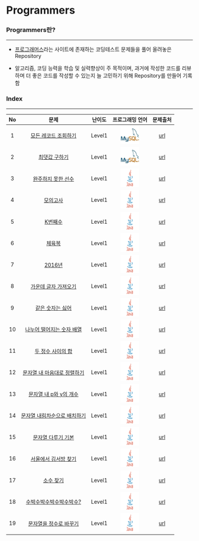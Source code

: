 # Programmers

### Programmers란?

---

- [프로그래머스](https://programmers.co.kr/ "Programmers")라는 사이트에 존재하는 코딩테스트 문제들을 풀어 올려놓은 Repository

- 알고리즘, 코딩 능력을 학습 및 실력향상이 주 목적이며, 과거에 작성한 코드를 리뷰하며 더 좋은 코드를 작성할 수 있는지 늘 고민하기 위해 Repository를 만들어 기록함



### Index
---

|  No  |                             문제                             | 난이도 |                       프로그래밍 언어                        |                           문제출처                           |
| :--: | :----------------------------------------------------------: | :----: | :----------------------------------------------------------: | :----------------------------------------------------------: |
|  1   | [모든 레코드 조회하기](./src/Level01/Level01_SQL01.sql "코드 보기") | Level1 | <img src=".\img\mysql.jpg" alt="mysql" width="50" height="50" /> | [url](https://programmers.co.kr/learn/courses/30/lessons/59034 "문제 보기") |
|  2   | [최댓값 구하기](./src/Level01/Level01_SQL02.sql "코드 보기") | Level1 | <img src=".\img\mysql.jpg" alt="mysql" width="50" height="50" /> | [url](https://programmers.co.kr/learn/courses/30/lessons/59415 "문제 보기") |
|  3   | [완주하지 못한 선수](./src/Level01/Level01_Solution01.java "코드 보기") | Level1 | <img src=".\img\Java.png" alt="Java" width="50" height="50" /> | [url](https://programmers.co.kr/learn/courses/30/lessons/42576 "문제 보기") |
|  4   | [모의고사](./src/Level01/Level01_Solution02.java "코드 보기") | Level1 | <img src=".\img\Java.png" alt="Java" width="50" height="50" /> | [url](https://programmers.co.kr/learn/courses/30/lessons/42840 "문제 보기") |
|  5   | [K번째수](./src/Level01/Level01_Solution03.java "코드 보기") | Level1 | <img src=".\img\Java.png" alt="Java" width="50" height="50" /> | [url](https://programmers.co.kr/learn/courses/30/lessons/42748 "문제 보기") |
|  6   | [체육복](./src/Level01/Level01_Solution04.java "코드 보기")  | Level1 | <img src=".\img\Java.png" alt="Java" width="50" height="50" /> | [url](https://programmers.co.kr/learn/courses/30/lessons/42862 "문제 보기") |
|  7   | [2016년](./src/Level01/Level01_Solution05.java "코드 보기")  | Level1 | <img src=".\img\Java.png" alt="Java" width="50" height="50" /> | [url](https://programmers.co.kr/learn/courses/30/lessons/12901 "문제 보기") |
|  8   | [가운데 글자 가져오기](./src/Level01/Level01_Solution06.java "코드 보기") | Level1 | <img src=".\img\Java.png" alt="Java" width="50" height="50" /> | [url](https://programmers.co.kr/learn/courses/30/lessons/12903 "문제 보기") |
|  9   | [같은 숫자는 싫어](./src/Level01/Level01_Solution07.java "코드 보기") | Level1 | <img src=".\img\Java.png" alt="Java" width="50" height="50" /> | [url](https://programmers.co.kr/learn/courses/30/lessons/12906?language=java "문제 보기") |
|  10  | [나누어 떨어지는 숫자 배열](./src/Level01/Level01_Solution08.java "코드 보기") | Level1 | <img src=".\img\Java.png" alt="Java" width="50" height="50" /> | [url](https://programmers.co.kr/learn/courses/30/lessons/12910 "문제 보기") |
|  11  | [두 정수 사이의 합](./src/Level01/Level01_Solution09.java "코드 보기") | Level1 | <img src=".\img\Java.png" alt="Java" width="50" height="50" /> | [url](https://programmers.co.kr/learn/courses/30/lessons/12912 "문제 보기") |
|  12  | [문자열 내 마음대로 정렬하기](./src/Level01/Level01_Solution10.java "코드 보기") | Level1 | <img src=".\img\Java.png" alt="Java" width="50" height="50" /> | [url](https://programmers.co.kr/learn/courses/30/lessons/12915 "문제 보기") |
|  13  | [문자열 내 p와 y의 개수](./src/Level01/Level01_Solution11.java "코드 보기") | Level1 | <img src=".\img\Java.png" alt="Java" width="50" height="50" /> | [url](https://programmers.co.kr/learn/courses/30/lessons/12916 "문제 보기") |
|  14  | [문자열 내림차순으로 배치하기](./src/Level01/Level01_Solution12.java "코드 보기") | Level1 | <img src=".\img\Java.png" alt="Java" width="50" height="50" /> | [url](https://programmers.co.kr/learn/courses/30/lessons/12917 "문제 보기") |
|  15  | [문자열 다루기 기본](./src/Level01/Level01_Solution13.java "코드 보기") | Level1 | <img src=".\img\Java.png" alt="Java" width="50" height="50" /> | [url](https://programmers.co.kr/learn/courses/30/lessons/12918 "문제 보기") |
|  16  | [서울에서 김서방 찾기](./src/Level01/Level01_Solution14.java "코드 보기") | Level1 | <img src=".\img\Java.png" alt="Java" width="50" height="50" /> | [url](https://programmers.co.kr/learn/courses/30/lessons/12919 "문제 보기") |
|  17  | [소수 찾기](./src/Level01/Level01_Solution15.java "코드 보기") | Level1 | <img src=".\img\Java.png" alt="Java" width="50" height="50" /> | [url](https://programmers.co.kr/learn/courses/30/lessons/12921 "문제 보기") |
|  18  | [수박수박수박수박수박수?](./src/Level01/Level01_Solution16.java "코드 보기") | Level1 | <img src=".\img\Java.png" alt="Java" width="50" height="50" /> | [url](https://programmers.co.kr/learn/courses/30/lessons/12922 "문제 보기") |
|  19  | [문자열을 정수로 바꾸기](./src/Level01/Level01_Solution17.java "코드 보기") | Level1 | <img src=".\img\Java.png" alt="Java" width="50" height="50" /> | [url](https://programmers.co.kr/learn/courses/30/lessons/12925 "문제 보기") |